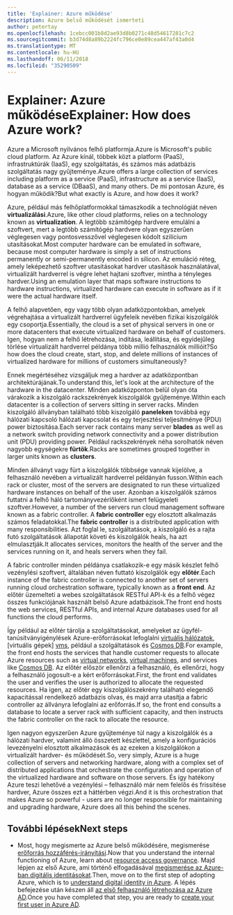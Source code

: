 ```yaml
---
title: 'Explainer: Azure működése'
description: Azure belső működését ismerteti
author: petertay
ms.openlocfilehash: 1cebcc001b8d2ae93d8b0271c48d54617281c7c2
ms.sourcegitcommit: b3d74d8a89b2224fc796ce0e89cea447af43a0d4
ms.translationtype: MT
ms.contentlocale: hu-HU
ms.lasthandoff: 06/11/2018
ms.locfileid: "35290509"
---
```

# <a name="explainer-how-does-azure-work"></a><span data-ttu-id="6730e-103">Explainer: Azure működése</span><span class="sxs-lookup"><span data-stu-id="6730e-103">Explainer: How does Azure work?</span></span>

<span data-ttu-id="6730e-104">Azure a Microsoft nyilvános felhő platformja.</span><span class="sxs-lookup"><span data-stu-id="6730e-104">Azure is Microsoft's public cloud platform.</span></span> <span data-ttu-id="6730e-105">Az Azure kínál, többek közt a platform (PaaS), infrastruktúrák (IaaS), egy szolgáltatás, és számos más adatbázis szolgáltatás nagy gyűjteménye.</span><span class="sxs-lookup"><span data-stu-id="6730e-105">Azure offers a large collection of services including platform as a service (PaaS), infrastructure as a service (IaaS), database as a service (DBaaS), and many others.</span></span> <span data-ttu-id="6730e-106">De mi pontosan Azure, és hogyan működik?</span><span class="sxs-lookup"><span data-stu-id="6730e-106">But what exactly is Azure, and how does it work?</span></span>

<span data-ttu-id="6730e-107">Azure, például más felhőplatformokkal támaszkodik a technológiát néven **virtualizálási**.</span><span class="sxs-lookup"><span data-stu-id="6730e-107">Azure, like other cloud platforms, relies on a technology known as **virtualization**.</span></span> <span data-ttu-id="6730e-108">A legtöbb számítógép hardvere emulálni a szoftvert, mert a legtöbb számítógép hardvere olyan egyszerűen véglegesen vagy pontosvesszővel véglegesen kódolt szilícium utasításokat.</span><span class="sxs-lookup"><span data-stu-id="6730e-108">Most computer hardware can be emulated in software, because most computer hardware is simply a set of instructions permanently or semi-permanently encoded in silicon.</span></span> <span data-ttu-id="6730e-109">Az emuláció réteg, amely leképezhető szoftver utasításokat hardver utasítások használatával, virtualizált hardverrel is végre lehet hajtani szoftver, mintha a tényleges hardver.</span><span class="sxs-lookup"><span data-stu-id="6730e-109">Using an emulation layer that maps software instructions to hardware instructions, virtualized hardware can execute in software as if it were the actual hardware itself.</span></span>

<span data-ttu-id="6730e-110">A felhő alapvetően, egy vagy több olyan adatközpontokban, amelyek végrehajtása a virtualizált hardverrel ügyfeleik nevében fizikai kiszolgálók egy csoportja.</span><span class="sxs-lookup"><span data-stu-id="6730e-110">Essentially, the cloud is a set of physical servers in one or more datacenters that execute virtualized hardware on behalf of customers.</span></span> <span data-ttu-id="6730e-111">Igen, hogyan nem a felhő létrehozása, indítása, leállítása, és egyidejűleg törlése virtualizált hardverrel példánya több millió felhasználók millióit?</span><span class="sxs-lookup"><span data-stu-id="6730e-111">So how does the cloud create, start, stop, and delete millions of instances of virtualized hardware for millions of customers simultaneously?</span></span>

<span data-ttu-id="6730e-112">Ennek megértéséhez vizsgáljuk meg a hardver az adatközpontban architektúrájának.</span><span class="sxs-lookup"><span data-stu-id="6730e-112">To understand this, let's look at the architecture of the hardware in the datacenter.</span></span>  <span data-ttu-id="6730e-113">Minden adatközponton belül olyan óta várakozik a kiszolgáló rackszekrények kiszolgálók gyűjteménye.</span><span class="sxs-lookup"><span data-stu-id="6730e-113">Within each datacenter is a collection of servers sitting in server racks.</span></span> <span data-ttu-id="6730e-114">Minden kiszolgáló állványban található több kiszolgáló **paneleken** továbbá egy hálózati kapcsoló hálózati kapcsolat és egy terjesztési teljesítménye (PDU) power biztosítása.</span><span class="sxs-lookup"><span data-stu-id="6730e-114">Each server rack contains many server **blades** as well as a network switch providing network connectivity and a power distribution unit (PDU) providing power.</span></span> <span data-ttu-id="6730e-115">Például rackszekrények néha sorolhatók néven nagyobb egységekre **fürtök**.</span><span class="sxs-lookup"><span data-stu-id="6730e-115">Racks are sometimes grouped together in larger units known as **clusters**.</span></span> 

<span data-ttu-id="6730e-116">Minden állványt vagy fürt a kiszolgálók többsége vannak kijelölve, a felhasználó nevében a virtualizált hardverrel példányán fusson.</span><span class="sxs-lookup"><span data-stu-id="6730e-116">Within each rack or cluster, most of the servers are designated to run these virtualized hardware instances on behalf of the user.</span></span> <span data-ttu-id="6730e-117">Azonban a kiszolgálók számos futtatni a felhő háló tartományvezérlőként ismert felügyeleti szoftver.</span><span class="sxs-lookup"><span data-stu-id="6730e-117">However, a number of the servers run cloud management software known as a fabric controller.</span></span> <span data-ttu-id="6730e-118">A **fabric controller** egy elosztott alkalmazás számos feladatokkal.</span><span class="sxs-lookup"><span data-stu-id="6730e-118">The **fabric controller** is a distributed application with many responsibilities.</span></span> <span data-ttu-id="6730e-119">Azt foglal le, szolgáltatások, a kiszolgáló és a rajta futó szolgáltatások állapotát követi és kiszolgálók heals, ha azt elmulasztják.</span><span class="sxs-lookup"><span data-stu-id="6730e-119">It allocates services, monitors the health of the server and the services running on it, and heals servers when they fail.</span></span>

<span data-ttu-id="6730e-120">A fabric controller minden példánya csatlakozik-e egy másik készlet felhő vezénylési szoftvert, általában néven futtató kiszolgálók egy **előtér**.</span><span class="sxs-lookup"><span data-stu-id="6730e-120">Each instance of the fabric controller is connected to another set of servers running cloud orchestration software, typically known as a **front end**.</span></span> <span data-ttu-id="6730e-121">Az előtér üzemelteti a webes szolgáltatások RESTful API-k és a felhő végez összes funkciójának használt belső Azure adatbázisok.</span><span class="sxs-lookup"><span data-stu-id="6730e-121">The front end hosts the web services, RESTful APIs, and internal Azure databases used for all functions the cloud performs.</span></span> 

<span data-ttu-id="6730e-122">Így például az előtér tárolja a szolgáltatásokat, amelyeket az ügyfél-tanúsítványigénylések Azure-erőforrásokat lefoglalni [virtuális hálózatok][vnet], [virtuális gépek] [ vms], például a szolgáltatások és [Cosmos DB][cosmosdb].</span><span class="sxs-lookup"><span data-stu-id="6730e-122">For example, the front end hosts the services that handle customer requests to allocate Azure resources such as [virtual networks][vnet], [virtual machines][vms], and services like [Cosmos DB][cosmosdb].</span></span> <span data-ttu-id="6730e-123">Az előtér először ellenőrzi a felhasználó, és ellenőrzi, hogy a felhasználó jogosult-e a kért erőforrásokat.</span><span class="sxs-lookup"><span data-stu-id="6730e-123">First, the front end validates the user and verifies the user is authorized to allocate the requested resources.</span></span> <span data-ttu-id="6730e-124">Ha igen, az előtér egy kiszolgálószekrény található elegendő kapacitással rendelkező adatbázis olvas, és majd arra utasítja a fabric controller az állványra lefoglalni az erőforrás.</span><span class="sxs-lookup"><span data-stu-id="6730e-124">If so, the front end consults a database to locate a server rack with sufficient capacity, and then instructs the fabric controller on the rack to allocate the resource.</span></span>

<span data-ttu-id="6730e-125">Igen nagyon egyszerűen Azure gyűjteménye túl nagy a kiszolgálók és a hálózati hardver, valamint álló összetett készlettel, amely a konfigurációs levezényelni elosztott alkalmazások és az ezeken a kiszolgálókon a virtualizált hardver- és működését.</span><span class="sxs-lookup"><span data-stu-id="6730e-125">So, very simply, Azure is a huge collection of servers and networking hardware, along with a complex set of distributed applications that orchestrate the configuration and operation of the virtualized hardware and software on those servers.</span></span> <span data-ttu-id="6730e-126">És így hatékony Azure teszi lehetővé a vezénylési – felhasználó már nem felelős és frissítése hardver, Azure összes ezt a háttérben végzi.</span><span class="sxs-lookup"><span data-stu-id="6730e-126">And it is this orchestration that makes Azure so powerful - users are no longer responsible for maintaining and upgrading hardware, Azure does all this behind the scenes.</span></span> 

## <a name="next-steps"></a><span data-ttu-id="6730e-127">További lépések</span><span class="sxs-lookup"><span data-stu-id="6730e-127">Next steps</span></span>

* <span data-ttu-id="6730e-128">Most, hogy megismerte az Azure belső működésére, megismerése [erőforrás hozzáférés-irányítási](governance-explainer.md).</span><span class="sxs-lookup"><span data-stu-id="6730e-128">Now that you understand the internal functioning of Azure, learn about [resource access governance](governance-explainer.md).</span></span> <span data-ttu-id="6730e-129">Majd lépjen az első Azure, ami történő elfogadásával [megismerése az Azure-ban digitális identitásokat](tenant-explainer.md).</span><span class="sxs-lookup"><span data-stu-id="6730e-129">Then, move on to the first step of adopting Azure, which is to [understand digital identity in Azure](tenant-explainer.md).</span></span> <span data-ttu-id="6730e-130">A lépés befejezése után készen áll [az első felhasználó létrehozása az Azure AD][docs-add-users-to-aad].</span><span class="sxs-lookup"><span data-stu-id="6730e-130">Once you have completed that step, you are ready to [create your first user in Azure AD][docs-add-users-to-aad].</span></span>

<!-- Links -->

[cosmosdb]: /azure/cosmos-db/introduction
[docs-add-users-to-aad]: /azure/active-directory/add-users-azure-active-directory?toc=/azure/architecture/cloud-adoption-guide/toc.json
[vms]: /azure/virtual-machines/
[vnet]: /azure/virtual-network/virtual-networks-overview

